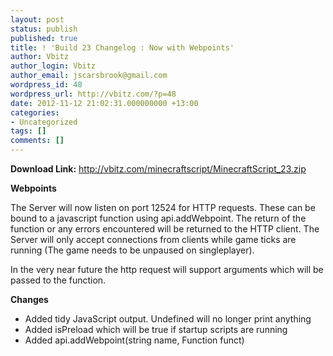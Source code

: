 ```yaml
---
layout: post
status: publish
published: true
title: ! 'Build 23 Changelog : Now with Webpoints'
author: Vbitz
author_login: Vbitz
author_email: jscarsbrook@gmail.com
wordpress_id: 48
wordpress_url: http://vbitz.com/?p=48
date: 2012-11-12 21:02:31.000000000 +13:00
categories:
- Uncategorized
tags: []
comments: []
---
```

<strong>Download Link:</strong> <a title="http://vbitz.com/minecraftscript/MinecraftScript_23.zip" href="http://vbitz.com/minecraftscript/MinecraftScript_23.zip" target="_blank">http://vbitz.com/minecraftscript/MinecraftScript_23.zip</a>

<strong>Webpoints</strong>

The Server will now listen on port 12524 for HTTP requests. These can be bound to a javascript function using api.addWebpoint. The return of the function or any errors encountered will be returned to the HTTP client. The Server will only accept connections from clients while game ticks are running (The game needs to be unpaused on singleplayer).

In the very near future the http request will support arguments which will be passed to the function.

<strong>Changes</strong>
<ul>
	<li>Added tidy JavaScript output. Undefined will no longer print anything</li>
	<li>Added isPreload which will be true if startup scripts are running</li>
	<li>Added api.addWebpoint(string name, Function funct)</li>
</ul>
